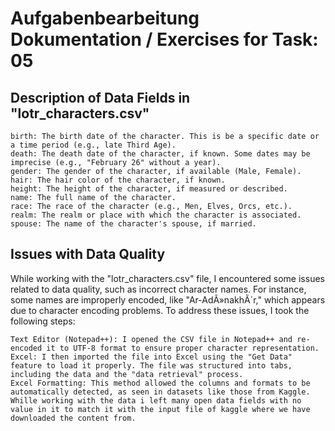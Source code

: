 # Aufgabenbearbeitung Dokumentation / Exercises for Task: 05

## Description of Data Fields in "lotr_characters.csv"

    birth: The birth date of the character. This is be a specific date or a time period (e.g., late Third Age).
    death: The death date of the character, if known. Some dates may be imprecise (e.g., "February 26" without a year).
    gender: The gender of the character, if available (Male, Female).
    hair: The hair color of the character, if known.
    height: The height of the character, if measured or described.
    name: The full name of the character.
    race: The race of the character (e.g., Men, Elves, Orcs, etc.).
    realm: The realm or place with which the character is associated.
    spouse: The name of the character's spouse, if married.

## Issues with Data Quality

While working with the "lotr_characters.csv" file, I encountered some issues related to data quality, such as incorrect character names. For instance, some names are improperly encoded, like "Ar-AdÃ»nakhÃ´r," which appears due to character encoding problems.
To address these issues, I took the following steps:

    Text Editor (Notepad++): I opened the CSV file in Notepad++ and re-encoded it to UTF-8 format to ensure proper character representation.
    Excel: I then imported the file into Excel using the "Get Data" feature to load it properly. The file was structured into tabs, including the data and the "data retrieval" process.
    Excel Formatting: This method allowed the columns and formats to be automatically detected, as seen in datasets like those from Kaggle.
    Whille working with the data i left many open data fields with no value in it to match it with the input file of kaggle where we have downloaded the content from.